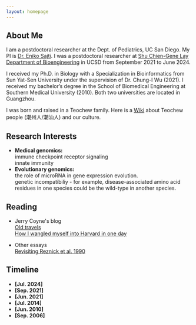 ```yaml
---
layout: homepage
---
```


## About Me

I am a postdoctoral researcher at the Dept. of Pediatrics, UC San Diego. My PI is [Dr. Eniko Sajti](https://pediatrics.ucsd.edu/research/faculty-labs/sajti-lab/index.html). I was a postdoctoral researcher at [Shu Chien-Gene Lay
Department of Bioengineering](https://be.ucsd.edu/) in UCSD from September 2021 to June 2024.

I received my Ph.D. in Biology with a Specialization in Bioinformatics from Sun Yat-Sen University under the supervision of Dr. Chung-I Wu (2021). I received my bachelor’s degree in the School of Biomedical Engineering at Southern Medical University (2010). Both two universities are located in Guangzhou.

I was born and raised in a Teochew family. Here is a [Wiki](https://en.wikipedia.org/wiki/Teochew_people) about Teochew people (潮州人/潮汕人) and our culture.

## Research Interests

- **Medical genomics:**  
  immune checkpoint receptor signaling  
  innate immunity  
- **Evolutionary genomics:**    
  the role of microRNA in gene expression evolution.  
  genetic incompatibiliy - for example, disease-associated amino acid residues in one species could be the wild-type in another species.  

## Reading



- Jerry Coyne's blog  
[Old travels](https://whyevolutionistrue.com/2020/05/04/old-travels/)  
[How I wangled myself into Harvard in one day](https://whyevolutionistrue.com/2020/05/08/more-autobiography-how-i-wangled-myself-into-harvard-in-one-day/)

- Other essays  
  [Revisiting Reznick et al. 1990](https://reflectionsonpaperspast.wordpress.com/2017/12/31/revisiting-reznick-et-al-1990/)  

## Timeline

- **[Jul. 2024]**
- **[Sep. 2021]**
- **[Jun. 2021]**
- **[Jul. 2014]**
- **[Jun. 2010]**
- **[Sep. 2006]**



